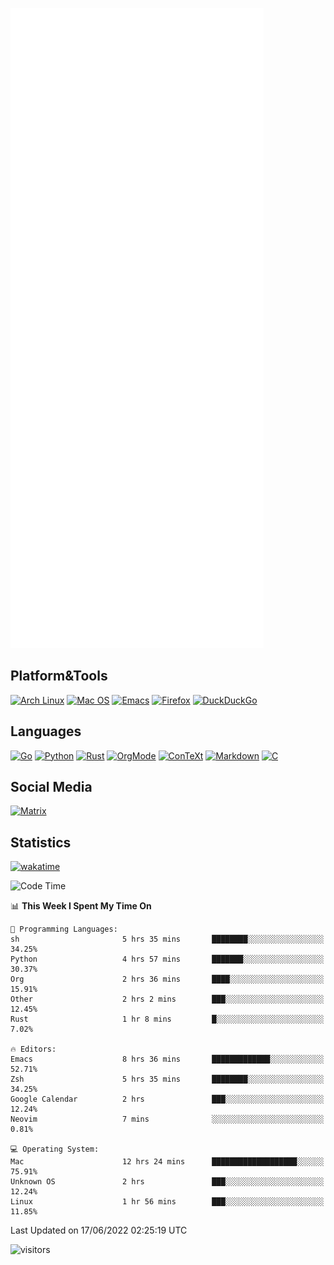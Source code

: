 ![Metrics](https://github.com/SteamedFish/SteamedFish/blob/master/github-metrics.svg)

## Platform&Tools

[![Arch Linux](https://img.shields.io/badge/ArchLinux-1793D1?logo=arch-linux&logoColor=fff&style=flat-square)](https://archlinux.org/)
[![Mac OS](https://img.shields.io/badge/MacOS-000000?style=flat-square&logo=macos&logoColor=F0F0F0)](https://www.apple.com/macos/)
[![Emacs](https://img.shields.io/badge/Emacs-%237F5AB6.svg?&style=flat-square&logo=gnu-emacs&logoColor=white)](https://www.gnu.org/software/emacs/)
[![Firefox](https://img.shields.io/badge/Firefox-FF7139?style=flat-square&logo=Firefox-Browser&logoColor=white)](https://firefox.com/)
[![DuckDuckGo](https://img.shields.io/badge/DuckDuckGo-DE5833?style=flat-square&logo=DuckDuckGo&logoColor=white)](https://duckduckgo.com/)

## Languages

[![Go](https://img.shields.io/badge/Golang-%2300ADD8.svg?style=flat-square&logo=go&logoColor=white)](https://golang.org/)
[![Python](https://img.shields.io/badge/Python-3670A0?style=flat-square&logo=python&logoColor=ffdd54)](https://www.python.org/)
[![Rust](https://img.shields.io/badge/Rust-%23000000.svg?style=flat-square&logo=rust&logoColor=white)](https://www.rust-lang.org/)
[![OrgMode](https://img.shields.io/badge/OrgMode-%23000000.svg?style=flat-square&logo=org&logoColor=white)](https://orgmode.org/)
[![ConTeXt](https://img.shields.io/badge/ConTeXt-%23008080.svg?style=flat-square&logo=latex&logoColor=white)](https://contextgarden.net/)
[![Markdown](https://img.shields.io/badge/MarkDown-%23000000.svg?style=flat-square&logo=markdown&logoColor=white)](https://daringfireball.net/projects/markdown/)
[![C](https://img.shields.io/badge/C-%2300599C.svg?style=flat-square&logo=c&logoColor=white)](https://www.iso.org/standard/74528.html)

## Social Media

[![Matrix](https://img.shields.io/badge/SteamedFish-2CA5E0?style=social&logo=matrix&logoColor=black)](https://matrix.to/#/@i:steamedfish.org)

## Statistics
[![wakatime](https://wakatime.com/badge/user/168280d6-fcf2-4b4f-ad3a-dc4612f35b38.svg)](https://wakatime.com/@168280d6-fcf2-4b4f-ad3a-dc4612f35b38)

<!--START_SECTION:waka-->
![Code Time](http://img.shields.io/badge/Code%20Time-1%2C872%20hrs%2032%20mins-blue)

📊 **This Week I Spent My Time On** 

```text
💬 Programming Languages: 
sh                       5 hrs 35 mins       ████████░░░░░░░░░░░░░░░░░   34.25% 
Python                   4 hrs 57 mins       ███████░░░░░░░░░░░░░░░░░░   30.37% 
Org                      2 hrs 36 mins       ████░░░░░░░░░░░░░░░░░░░░░   15.91% 
Other                    2 hrs 2 mins        ███░░░░░░░░░░░░░░░░░░░░░░   12.45% 
Rust                     1 hr 8 mins         █░░░░░░░░░░░░░░░░░░░░░░░░   7.02%

🔥 Editors: 
Emacs                    8 hrs 36 mins       █████████████░░░░░░░░░░░░   52.71% 
Zsh                      5 hrs 35 mins       ████████░░░░░░░░░░░░░░░░░   34.25% 
Google Calendar          2 hrs               ███░░░░░░░░░░░░░░░░░░░░░░   12.24% 
Neovim                   7 mins              ░░░░░░░░░░░░░░░░░░░░░░░░░   0.81%

💻 Operating System: 
Mac                      12 hrs 24 mins      ███████████████████░░░░░░   75.91% 
Unknown OS               2 hrs               ███░░░░░░░░░░░░░░░░░░░░░░   12.24% 
Linux                    1 hr 56 mins        ███░░░░░░░░░░░░░░░░░░░░░░   11.85%

```


 Last Updated on 17/06/2022 02:25:19 UTC
<!--END_SECTION:waka-->

![visitors](https://visitor-badge.laobi.icu/badge?page_id=SteamedFish.SteamedFish)
